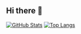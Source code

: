 ## Hi there 👋

[![GitHub Stats](https://github-readme-stats.vercel.app/api?username=pponnuvel&theme=shadow_blue&show_icons=true&count_private=true&include_all_commits=true)](https://github.com/pponnuvel)
[![Top Langs](https://github-readme-stats.vercel.app/api/top-langs/?username=pponnuvel&layout=compact&theme=shadow_green&langs_count=8)](https://github.com/pponnuvel)

